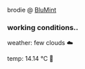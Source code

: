 brodie @ [BluMint](https://www.linkedin.com/company/blumint-io/)

<!--weather_start-->
### working conditions..

weather: few clouds ☁️

temp: 14.14 °C 👕

<!--weather_end-->
